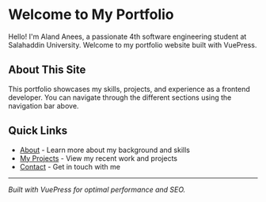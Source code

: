 # Welcome to My Portfolio

Hello! I'm Aland Anees, a passionate 4th software engineering student at Salahaddin University. Welcome to my portfolio website built with VuePress.

## About This Site

This portfolio showcases my skills, projects, and experience as a frontend developer. You can navigate through the different sections using the navigation bar above.

## Quick Links

- [About](/about) - Learn more about my background and skills
- [My Projects](/projects) - View my recent work and projects
- [Contact](/contact) - Get in touch with me

---

*Built with VuePress for optimal performance and SEO.*